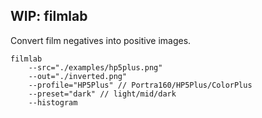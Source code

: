 ## WIP: filmlab

Convert film negatives into positive images.

```
filmlab
    --src="./examples/hp5plus.png"
    --out="./inverted.png"
    --profile="HP5Plus" // Portra160/HP5Plus/ColorPlus
    --preset="dark" // light/mid/dark
    --histogram
```